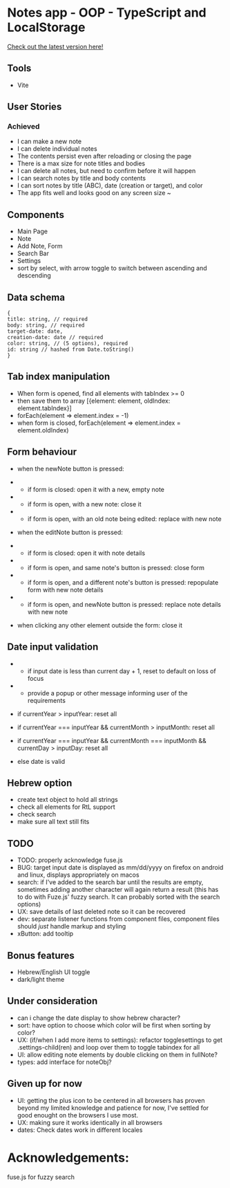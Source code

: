 # Notes app - OOP - TypeScript and LocalStorage

[Check out the latest version here!](https://crows-note-app.surge.sh)

## Tools

- Vite

## User Stories

### Achieved

- I can make a new note
- I can delete individual notes
- The contents persist even after reloading or closing the page
- There is a max size for note titles and bodies
- I can delete all notes, but need to confirm before it will happen
- I can search notes by title and body contents
- I can sort notes by title (ABC), date (creation or target), and color
- The app fits well and looks good on any screen size ~

## Components

- Main Page
- Note
- Add Note, Form
- Search Bar
- Settings
- sort by select, with arrow toggle to switch between ascending and descending

## Data schema

```
{
title: string, // required
body: string, // required
target-date: date,
creation-date: date // required
color: string, // (5 options), required
id: string // hashed from Date.toString()
}
```

## Tab index manipulation 

- When form is opened, find all elements with tabIndex >= 0
- then save them to array [{element: element, oldIndex: element.tabIndex}]
- forEach(element => element.index = -1)
- when form is closed, forEach(element => element.index = element.oldIndex)

## Form behaviour

- when the newNote button is pressed:
- - if form is closed: open it with a new, empty note
- - if form is open, with a new note: close it
- - if form is open, with an old note being edited: replace with new note

- when the editNote button is pressed:
- - if form is closed: open it with note details
- - if form is open, and same note's button is pressed: close form
- - if form is open, and a different note's button is pressed: repopulate form with new note details
- - if form is open, and newNote button is pressed: replace note details with new note

- when clicking any other element outside the form: close it

## Date input validation
- - if input date is less than current day + 1, reset to default on loss of focus
- - provide a popup or other message informing user of the requirements

- if currentYear > inputYear: reset all
- if currentYear === inputYear && currentMonth > inputMonth: reset all
- if currentYear === inputYear && currentMonth === inputMonth && currentDay > inputDay: reset all
- else date is valid

## Hebrew option
- create text object to hold all strings
- check all elements for RtL support
- check search
- make sure all text still fits 


## TODO

- TODO: properly acknowledge fuse.js
- BUG: target input date is displayed as mm/dd/yyyy on firefox on android and linux, displays appropriately on macos
- search: if I've added to the search bar until the results are empty, sometimes adding another character will again return a result (this has to do with Fuze.js' fuzzy search. It can probably sorted with the search options)
- UX: save details of last deleted note so it can be recovered
- dev: separate listener functions from component files, component files should _just_ handle markup and styling
- xButton: add tooltip

## Bonus features
- Hebrew/English UI toggle
- dark/light theme

## Under consideration

- can i change the date display to show hebrew character?
- sort: have option to choose which color will be first when sorting by color?
- UX: (if/when I add more items to settings): refactor togglesettings to get .settings-child(ren) and loop over them to toggle tabindex for all
- UI: allow editing note elements by double clicking on them in fullNote?
- types: add interface for noteObj?

## Given up for now
- UI: getting the plus icon to be centered in all browsers has proven beyond my limited knowledge and patience for now, I've settled for good enought on the browsers I use most.
- UX: making sure it works identically in all browsers
- dates: Check dates work in different locales

# Acknowledgements:

fuse.js for fuzzy search

